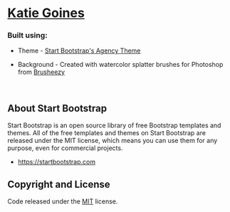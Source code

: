 # [Katie Goines](katiegoines.com)

### Built using:

- Theme - [Start Bootstrap's Agency Theme](https://startbootstrap.com/template-overviews/agency/)

- Background - Created with watercolor splatter brushes for Photoshop from [Brusheezy](https://www.brusheezy.com/brushes/2772-watercolor-splatters)

  ​

## About Start Bootstrap

Start Bootstrap is an open source library of free Bootstrap templates and themes. All of the free templates and themes on Start Bootstrap are released under the MIT license, which means you can use them for any purpose, even for commercial projects.

* https://startbootstrap.com



## Copyright and License

Code released under the [MIT](https://github.com/BlackrockDigital/startbootstrap-agency/blob/gh-pages/LICENSE) license.
